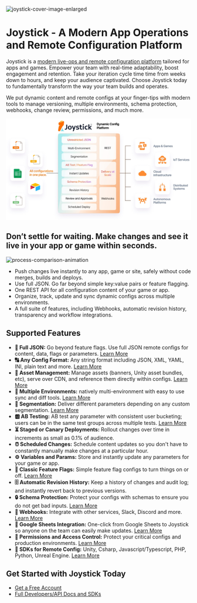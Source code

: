 ![joystick-cover-image-enlarged](https://github.com/getjoystick/.github/assets/127026916/a2bced52-7e61-4ffd-b2b5-2ba1fec8c73b)

# Joystick - A Modern App Operations and Remote Configuration Platform

Joystick is a [modern live-ops and remote configuration platform](https://www.getjoystick.com) tailored for apps and games. Empower your team with real-time adaptability, boost engagement and retention. Take your iteration cycle time time from weeks down to hours, and keep your audience captivated. Choose Joystick today to fundamentally transform the way your team builds and operates.

We put dynamic content and remote configs at your finger-tips with modern tools to manage versioning, multiple environments, schema protection, webhooks, change review, permissions, and much more.

![Joystick](https://github.com/getjoystick/.github/blob/main/img/joystick-platform.png?raw=true)

## Don’t settle for waiting. Make changes and see it live in your app or game within seconds.

![process-comparison-animation](https://github.com/getjoystick/.github/assets/127026916/13957eec-9d6f-4d7a-bb4c-3ee30e211e7c)

- Push changes live instantly to any app, game or site, safely without code merges, builds and deploys.
- Use full JSON. Go far beyond simple key:value pairs or feature flagging.
- One REST API for all configuration content of your game or app.
- Organize, track, update and sync dynamic configs across multiple environments.
- A full suite of features, including Webhooks, automatic revision history, transparency and workflow integrations.

## Supported Features

- **📝 Full JSON:** Go beyond feature flags. Use full JSON remote configs for content, data, flags or parameters. [Learn More](https://docs.getjoystick.com/content-management-configs/)
- **🔠 Any Config Format:** Any string format including JSON, XML, YAML, INI, plain text and more. [Learn More](https://docs.getjoystick.com/content-management-configs-string/)
- **📁 Asset Management:** Manage assets (banners, Unity asset bundles, etc), serve over CDN, and reference them directly within configs. [Learn More](https://docs.getjoystick.com/asset-management/)
- **🔀 Multiple Environments:** natively multi-environment with easy to use sync and diff tools. [Learn More](https://docs.getjoystick.com/content-management-environments/)
- **🎯 Segmentation:** Deliver different parameters depending on any custom segmentation. [Learn More](https://docs.getjoystick.com/dynamic-content-key-concepts/)
- **🆎 AB Testing:** AB test any parameter with consistent user bucketing; users can be in the same test groups across multiple tests. [Learn More](https://docs.getjoystick.com/dynamic-content-key-concepts/)
- **⏳ Staged or Canary Deployments:** Rollout changes over time in increments as small as 0.1% of audience. 
- **⏰️ Scheduled Changes:** Schedule content updates so you don't have to constantly manually make changes at a particular hour.
- **⚙️ Variables and Params:** Store and instantly update any parameters for your game or app.
- **🚩 Classic Feature Flags:** Simple feature flag configs to turn things on or off. [Learn More](https://docs.getjoystick.com/knowledge-remote-configuration-for-feature-flagging/)
- **🗄️ Automatic Revision History:** Keep a history of changes and audit log; and instantly revert back to previous versions.
- **🔒 Schema Protection:** Protect your configs with schemas to ensure you do not get bad inputs. [Learn More](https://docs.getjoystick.com/feature-schema-protection-for-json-configuration/) 
- **🔗 Webhooks:** Integrate with other services, Slack, Discord and more. [Learn More](https://docs.getjoystick.com/feature-webhooks-for-remote-config/)
- **🔢 Google Sheets Integration:** One-click from Google Sheets to Joystick so anyone on the team can easily make updates. [Learn More](https://docs.getjoystick.com/integration-google-sheets/)
- **👥 Permissions and Access Control:** Protect your critical configs and production environments. [Learn More](https://docs.getjoystick.com/content-management-permissions/)
- **📱 SDKs for Remote Config:** Unity, Csharp, Javascript/Typescript, PHP, Python, Unreal Engine. [Learn More](https://docs.getjoystick.com/integration-guide/)

## Get Started with Joystick Today

- [Get a Free Account](https://app.getjoystick.com/onboarding)
- [Full Developers/API Docs and SDKs](https://docs.getjoystick.com)

